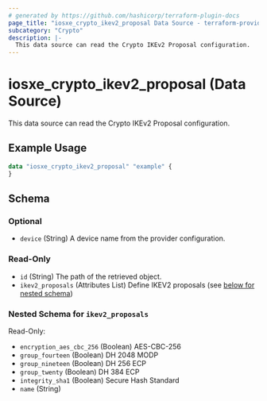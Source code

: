 ```yaml
---
# generated by https://github.com/hashicorp/terraform-plugin-docs
page_title: "iosxe_crypto_ikev2_proposal Data Source - terraform-provider-iosxe"
subcategory: "Crypto"
description: |-
  This data source can read the Crypto IKEv2 Proposal configuration.
---
```


# iosxe_crypto_ikev2_proposal (Data Source)

This data source can read the Crypto IKEv2 Proposal configuration.

## Example Usage

```terraform
data "iosxe_crypto_ikev2_proposal" "example" {
}
```

<!-- schema generated by tfplugindocs -->
## Schema

### Optional

- `device` (String) A device name from the provider configuration.

### Read-Only

- `id` (String) The path of the retrieved object.
- `ikev2_proposals` (Attributes List) Define IKEV2 proposals (see [below for nested schema](#nestedatt--ikev2_proposals))

<a id="nestedatt--ikev2_proposals"></a>
### Nested Schema for `ikev2_proposals`

Read-Only:

- `encryption_aes_cbc_256` (Boolean) AES-CBC-256
- `group_fourteen` (Boolean) DH 2048 MODP
- `group_nineteen` (Boolean) DH 256 ECP
- `group_twenty` (Boolean) DH 384 ECP
- `integrity_sha1` (Boolean) Secure Hash Standard
- `name` (String)
